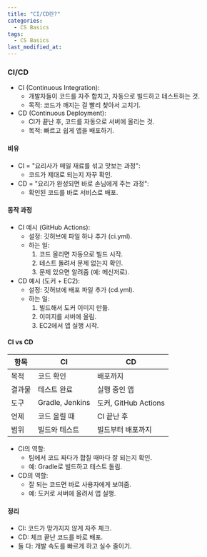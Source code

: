 ```yaml
---
title: "CI/CD란?"
categories:
  - CS Basics
tags:
  - CS Basics
last_modified_at: 
---
```


### CI/CD 

- CI (Continuous Integration):  
  - 개발자들이 코드를 자주 합치고, 자동으로 빌드하고 테스트하는 것.  
  - 목적: 코드가 깨지는 걸 빨리 찾아서 고치기.  
- CD (Continuous Deployment):  
  - CI가 끝난 후, 코드를 자동으로 서버에 올리는 것.  
  - 목적: 빠르고 쉽게 앱을 배포하기.

#### 비유
- CI = "요리사가 매일 재료를 섞고 맛보는 과정":  
  - 코드가 제대로 되는지 자꾸 확인.  
- CD = "요리가 완성되면 바로 손님에게 주는 과정":  
  - 확인된 코드를 바로 서비스로 배포.

#### 동작 과정
- CI 예시 (GitHub Actions):  
  - 설정: 깃허브에 파일 하나 추가 (ci.yml).  
  - 하는 일:  
    1. 코드 올리면 자동으로 빌드 시작.  
    2. 테스트 돌려서 문제 없는지 확인.  
    3. 문제 있으면 알려줌 (예: 메신저로).  
- CD 예시 (도커 + EC2):  
  - 설정: 깃허브에 배포 파일 추가 (cd.yml).  
  - 하는 일:  
    1. 빌드해서 도커 이미지 만듦.  
    2. 이미지를 서버에 올림.  
    3. EC2에서 앱 실행 시작.

#### CI vs CD
| 항목         | CI                    | CD                    |
|--------------|-----------------------|-----------------------|
| 목적         | 코드 확인             | 배포까지              |
| 결과물       | 테스트 완료           | 실행 중인 앱          |
| 도구         | Gradle, Jenkins       | 도커, GitHub Actions |
| 언제         | 코드 올릴 때          | CI 끝난 후            |
| 범위         | 빌드와 테스트         | 빌드부터 배포까지    |

- CI의 역할:  
  - 팀에서 코드 짜다가 합칠 때마다 잘 되는지 확인.  
  - 예: Gradle로 빌드하고 테스트 돌림.  
- CD의 역할:  
  - 잘 되는 코드면 바로 사용자에게 보여줌.  
  - 예: 도커로 서버에 올려서 앱 실행.

#### 정리
- CI: 코드가 망가지지 않게 자주 체크.  
- CD: 체크 끝난 코드를 바로 배포.  
- 둘 다: 개발 속도를 빠르게 하고 실수 줄이기.
